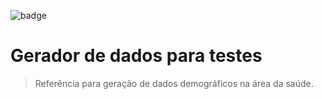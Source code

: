 ![badge](https://action-badges.now.sh/kyriosdata/dados)

# Gerador de dados para testes

> Referência para geração de dados demográficos na área da saúde. 
